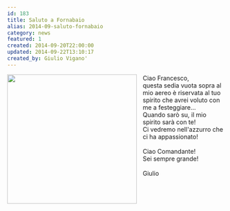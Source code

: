 ```yaml
---
id: 183
title: Saluto a Fornabaio
alias: 2014-09-saluto-fornabaio
category: news
featured: 1
created: 2014-09-20T22:00:00
updated: 2014-09-22T13:10:17
created_by: Giulio Vigano' 
---
```

<p>
 <a href="images/stories/2014-giulio-fornabaio.jpeg" target="_blank">
  <img border="0" src="images/stories/2014-giulio-fornabaio.jpeg" style="float: left; padding-right: 1em;" width="300"/>
 </a>
 Ciao Francesco,
 <br/>
 questa sedia vuota sopra al mio aereo è riservata al tuo spirito che avrei voluto con me a festeggiare...
 <br/>
 Quando sarò su, il mio spirito sarà con te!
 <br/>
 Ci vedremo nell'azzurro che ci ha appassionato!
 <br/>
 <br/>
 Ciao Comandante!
 <br/>
 Sei sempre grande!
 <br/>
 <br/>
 Giulio
</p>
